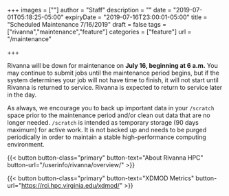 +++
images = [""]
author = "Staff"
description = ""
date = "2019-07-01T05:18:25-05:00"
expiryDate = "2019-07-16T23:00:01-05:00"
title = "Scheduled Maintenance 7/16/2019"
draft = false
tags = ["rivanna","maintenance","feature"]
categories = ["feature"]
url = "/maintenance"

+++

<p class=lead>Rivanna will be down for maintenance on <b>July 16, beginning at 6 a.m.</b> You may continue to submit jobs until the maintenance period begins, but if the system determines your job will not have time to finish, it will not start until Rivanna is returned to service. Rivanna is expected to return to service later in the day.</p>

<p class=lead>As always, we encourage you to back up important data in your <code>/scratch</code> space prior to the maintenance period and/or clean out data that are no longer needed. <code>/scratch</code> is intended as temporary storage (90 days maximum) for active work. It is not backed up and needs to be purged periodically in order to maintain a stable high-performance computing environment.</p>


{{< button button-class="primary" button-text="About Rivanna HPC" button-url="/userinfo/rivanna/overview/" >}}

{{< button button-class="primary" button-text="XDMOD Metrics" button-url="https://rci.hpc.virginia.edu/xdmod/" >}}
